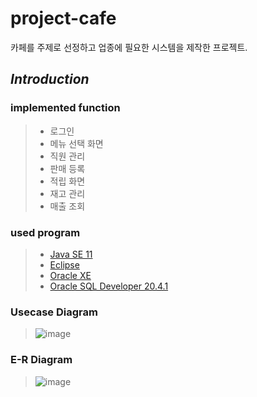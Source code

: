 # project-cafe
카페를 주제로 선정하고 업종에 필요한 시스템을 제작한 프로젝트.

## *Introduction*
### implemented function
> * 로그인
> * 메뉴 선택 화면
> * 직원 관리
> * 판매 등록
> * 적립 화면
> * 재고 관리
> * 매출 조회

### used program
> * [Java SE 11](https://www.oracle.com/kr/java/technologies/javase-downloads.html "java SE 11 link")
> * [Eclipse](https://www.eclipse.org/downloads/ "eclipse IDE link")
> * [Oracle XE](https://www.oracle.com/kr/database/technologies/xe-downloads.html "oracle XE link")
> * [Oracle SQL Developer 20.4.1](https://www.oracle.com/tools/downloads/sqldev-downloads.html "oracle sql developer link")




### Usecase Diagram
> ![image](https://user-images.githubusercontent.com/80576569/125247310-c39fdf00-e32d-11eb-9876-cd185c636f53.png)

### E-R Diagram
> ![image](https://user-images.githubusercontent.com/80576569/125249555-4fb30600-e330-11eb-90d4-c3b53fd98a42.png)

